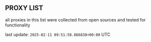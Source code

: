 ## PROXY LIST

all proxies in this list were collected from open sources and tested for functionality

last update: `2025-02-11 09:51:58.866838+00:00` UTC